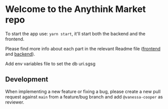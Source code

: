 # Welcome to the Anythink Market repo

To start the app use: `yarn start`, it'll start both the backend and the frontend.

Please find more info about each part in the relevant Readme file ([frontend](frontend/readme.md) and [backend](backend/README.md)).

Add env variables file to set the db uri.sgsg

## Development

When implementing a new feature or fixing a bug, please create a new pull request against `main` from a feature/bug branch and add `@vanessa-cooper` as reviewer.

